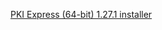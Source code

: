 ﻿[PKI Express (64-bit) 1.27.1 installer](https://cdn.lacunasoftware.com/pki-express/windows/pkie-1.27.1-x64.msi)
